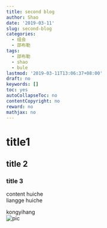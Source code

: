 ```yaml
---
title: second blog
author: Shao
date: '2019-03-11'
slug: second-blog
categories:
  - 组会
  - 邵布勒
tags:
  - 邵布勒
  - shao
  - bule
lastmod: '2019-03-11T13:06:37+08:00'
draft: no
keywords: []
toc: yes
autoCollapseToc: no
contentCopyright: no
reward: no
mathjax: no
---
```

# title1
## title 2
### title 3
content
huiche  
liangge huiche

kongyihang  
![pic](https://gitee.com/heavenzone/picturebed/raw/master/zhonghaoguang.com/2018/20180117-06-serve-site.png)


